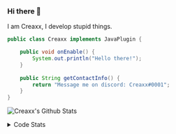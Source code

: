 ### Hi there 👋

I am Creaxx, I develop stupid things. 

```java
public class Creaxx implements JavaPlugin {

    public void onEnable() {
        System.out.println("Hello there!");
    }
    
    public String getContactInfo() {
        return "Message me on discord: Creaxx#0001";
    }
}
```

![Creaxx's Github Stats](https://github-readme-stats.vercel.app/api?username=CreaxxOG&show_icons=true&theme=dark&count_private=true)

<details>
  <summary>Code Stats</summary>

<!--START_SECTION:waka-->
![Code Time](http://img.shields.io/badge/Code%20Time-1%2C398%20hrs%2013%20mins-blue)

![Lines of code](https://img.shields.io/badge/From%20Hello%20World%20I%27ve%20Written-615.2%20thousand%20lines%20of%20code-blue)

**🐱 My GitHub Data** 

> 📦 104.3 kB Used in GitHub's Storage 
 > 
> 🏆 2,168 Contributions in the Year 2023
 > 
> 🚫 Not Opted to Hire
 > 
> 📜 4 Public Repositories 
 > 
> 🔑 3 Private Repositories 
 > 
**I'm a Night 🦉** 

```text
🌞 Morning                295 commits         ██░░░░░░░░░░░░░░░░░░░░░░░   07.07 % 
🌆 Daytime                1762 commits        ███████████░░░░░░░░░░░░░░   42.21 % 
🌃 Evening                2031 commits        ████████████░░░░░░░░░░░░░   48.66 % 
🌙 Night                  86 commits          █░░░░░░░░░░░░░░░░░░░░░░░░   02.06 % 
```
📅 **I'm Most Productive on Saturday** 

```text
Monday                   517 commits         ███░░░░░░░░░░░░░░░░░░░░░░   12.39 % 
Tuesday                  584 commits         ███░░░░░░░░░░░░░░░░░░░░░░   13.99 % 
Wednesday                627 commits         ████░░░░░░░░░░░░░░░░░░░░░   15.02 % 
Thursday                 634 commits         ████░░░░░░░░░░░░░░░░░░░░░   15.19 % 
Friday                   392 commits         ██░░░░░░░░░░░░░░░░░░░░░░░   09.39 % 
Saturday                 734 commits         ████░░░░░░░░░░░░░░░░░░░░░   17.59 % 
Sunday                   686 commits         ████░░░░░░░░░░░░░░░░░░░░░   16.44 % 
```


📊 **This Week I Spent My Time On** 

```text
💬 Programming Languages: 
Java                     3 hrs 39 mins       ███████████████░░░░░░░░░░   59.02 % 
Kotlin                   2 hrs 14 mins       █████████░░░░░░░░░░░░░░░░   36.10 % 
XML                      10 mins             █░░░░░░░░░░░░░░░░░░░░░░░░   02.95 % 
YAML                     4 mins              ░░░░░░░░░░░░░░░░░░░░░░░░░   01.31 % 
Markdown                 1 min               ░░░░░░░░░░░░░░░░░░░░░░░░░   00.38 % 

🔥 Editors: 
IntelliJ                 6 hrs 11 mins       █████████████████████████   100.00 % 
```

**I Mostly Code in Java** 

```text
Java                     57 repos            ███████████████████░░░░░░   76.00 % 
Kotlin                   10 repos            ███░░░░░░░░░░░░░░░░░░░░░░   13.33 % 
CSS                      2 repos             █░░░░░░░░░░░░░░░░░░░░░░░░   02.67 % 
JavaScript               2 repos             █░░░░░░░░░░░░░░░░░░░░░░░░   02.67 % 
EJS                      1 repo              ░░░░░░░░░░░░░░░░░░░░░░░░░   01.33 % 
```




 Last Updated on 20/07/2023 01:36:20 UTC
<!--END_SECTION:waka-->
</details>
